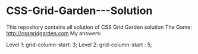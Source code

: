 # CSS-Grid-Garden---Solution
This repository contains all solution of CSS Grid Garden solution
The Game: http://cssgridgarden.com
My answers:

Level 1:
grid-column-start: 3;
Level 2:
grid-column-start : 5;
